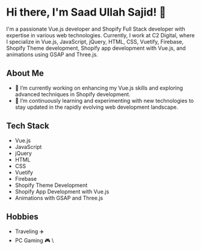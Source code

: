 # Hi there, I'm Saad Ullah Sajid! 👋

I'm a passionate Vue.js developer and Shopify Full Stack developer with expertise in various web technologies. Currently, I work at C2 Digital, where I specialize in Vue.js, JavaScript, jQuery, HTML, CSS, Vuetify, Firebase, Shopify Theme development, Shopify app development with Vue.js, and animations using GSAP and Three.js.

## About Me

- 🔭 I’m currently working on enhancing my Vue.js skills and exploring advanced techniques in Shopify development.
- 🌱 I’m continuously learning and experimenting with new technologies to stay updated in the rapidly evolving web development landscape.

## Tech Stack

- Vue.js
- JavaScript
- jQuery
- HTML
- CSS
- Vuetify
- Firebase
- Shopify Theme Development
- Shopify App Development with Vue.js
- Animations with GSAP and Three.js

## Hobbies

- Traveling ✈️
- PC Gaming 🎮
\
